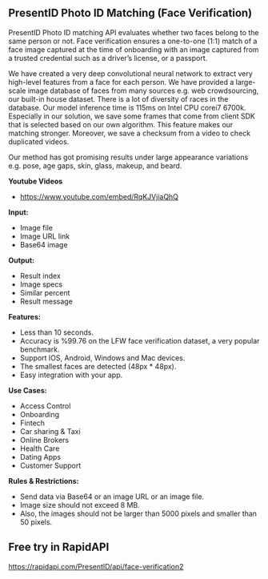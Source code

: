 ## PresentID Photo ID Matching (Face Verification)
PresentID Photo ID matching API evaluates whether two faces belong to the same person or not. Face verification ensures a one-to-one (1:1) match of a face image captured at the time of onboarding with an image captured from a trusted credential such as a driver’s license, or a passport.

We have created a very deep convolutional neural network to extract very high-level features from a face for each person. We have provided a large-scale image database of faces from many sources e.g. web crowdsourcing, our built-in house dataset. There is a lot of diversity of races in the database. Our model inference time is 115ms on Intel CPU corei7 6700k. Especially in our solution, we save some frames that come from client SDK that is selected based on our own algorithm. This feature makes our matching stronger. Moreover, we save a checksum from a video to check duplicated videos.

Our method has got promising results under large appearance variations e.g. pose, age gaps, skin, glass, makeup, and beard.



**Youtube Videos**
- https://www.youtube.com/embed/RqKJVjiaQhQ

**Input:**
- Image file
- Image URL link
- Base64 image

**Output:**
- Result index
- Image specs
- Similar percent 
- Result message

**Features:**
- Less than 10 seconds.
- Accuracy is %99.76 on the LFW face verification dataset, a very popular benchmark.
- Support IOS, Android, Windows and Mac devices.
- The smallest faces are detected (48px * 48px).
- Easy integration with your app.

**Use Cases:**
- Access Control
- Onboarding
- Fintech
- Car sharing & Taxi
- Online Brokers
- Health Care
- Dating Apps
- Customer Support

**Rules & Restrictions:**
- Send data via Base64 or an image URL or an image file.
- Image size should not exceed 8 MB.
- Also, the images should not be larger than 5000 pixels and smaller than 50 pixels.

## Free try in RapidAPI
https://rapidapi.com/PresentID/api/face-verification2
